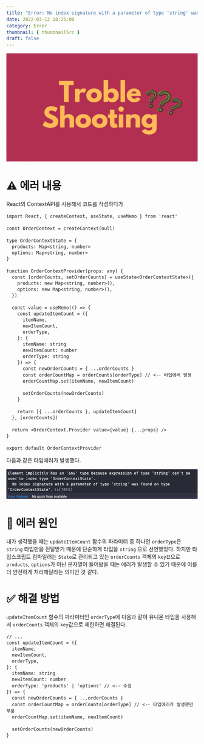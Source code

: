 ```yaml
---
title: "Error: No index signature with a parameter of type 'string' was found on type 'OrderContextState'"
date: 2022-03-12 18:25:00
category: Error
thumbnail: { thumbnailSrc }
draft: false
---
```


![](./images//thumbNail.gif)

# ⚠️ 에러 내용

React의 ContextAPI를 사용해서 코드를 작성하다가

```tsx
import React, { createContext, useState, useMemo } from 'react'

const OrderContext = createContext(null)

type OrderContextState = {
  products: Map<string, number>
  options: Map<string, number>
}

function OrderContextProvider(props: any) {
  const [orderCounts, setOrderCounts] = useState<OrderContextState>({
    products: new Map<string, number>(),
    options: new Map<string, number>(),
  })

  const value = useMemo(() => {
    const updateItemCount = ({
      itemName,
      newItemCount,
      orderType,
    }: {
      itemName: string
      newItemCount: number
      orderType: string
    }) => {
      const newOrderCounts = { ...orderCounts }
      const orderCountMap = orderCounts[orderType] // <-- 타입에러 발생
      orderCountMap.set(itemName, newItemCount)

      setOrderCounts(newOrderCounts)
    }

    return [{ ...orderCounts }, updateItemCount]
  }, [orderCounts])

  return <OrderContext.Provider value={value} {...props} />
}

export default OrderContextProvider
```

다음과 같은 타입에러가 발생했다.

![그림1. No index signature 타입 에러](./images/ts-no-indexsignature-01.png)

# 📌 에러 원인

내가 생각했을 때는 `updateItemCount` 함수의 파라미터 중 하나인 `orderType`은 `string` 타입만을 전달받기 때문에 단순하게 타입을 `string` 으로 선언했었다. 하지만 타입스크립트 컴파일러는 `State`로 관리되고 있는 `orderCounts` 객체의 `key값`으로 `products`, `options`가 아닌 문자열이 들어왔을 때는 에러가 발생할 수 있기 때문에 이를 더 안전하게 처리해달라는 의미인 것 같다.

# ✅ 해결 방법

`updateItemCount` 함수의 파라미터인 `orderType`에 다음과 같이 유니온 타입을 사용해서 `orderCounts` 객체의 `key`값으로 제한하면 해결된다.

```tsx
// ...
const updateItemCount = ({
  itemName,
  newItemCount,
  orderType,
}: {
  itemName: string
  newItemCount: number
  orderType: 'products' | 'options' // <-- 수정
}) => {
  const newOrderCounts = { ...orderCounts }
  const orderCountMap = orderCounts[orderType] // <-- 타입에러가 발생했던 부분
  orderCountMap.set(itemName, newItemCount)

  setOrderCounts(newOrderCounts)
}
```

<br/>
